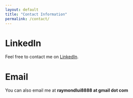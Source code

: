 ```yaml
---
layout: default
title: "Contact Information"
permalink: /contact/
---
```


# LinkedIn
Feel free to contact me on [LinkedIn](https://linkedin.com/in/raymond-lui-329272198).

# Email
You can also email me at **raymondlui8888 at gmail dot com**
